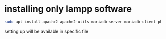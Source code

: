 # installing only lampp software 

~~~bash
sudo apt install apache2 apache2-utils mariadb-server mariadb-client php7.1 libapache2-mod-php7.1 php7.1-mysql php-common php7.1-cli php7.1-common php7.1-json php7.1-opcache php7.1-readline php7.1-curl php7.1-xml php7.1-mbstring php7.1-sqlite3 php7.1-xmlrpc php7.1-pgsql php7.1-bcmath php7.1-mcrypt php7.1-gd libapache2-mod-php7.1 libphp7.1-embed phpmyadmin
~~~

setting up will be available in specific file

